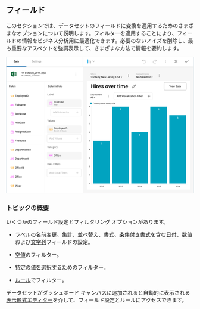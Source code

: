## フィールド

このセクションでは、データセットのフィールドに変換を適用するためのさまざまなオプションについて説明します。フィルターを適用することにより、フィールドの情報をビジネス分析用に最適化できます。必要のないノイズを削除し、最も重要なアスペクトを強調表示して、さまざまな方法で情報を要約します。

![Field-Rules-Settings.png](images/Field-Rules-Settings.png)

### トピックの概要

いくつかのフィールド設定とフィルタリング オプションがあります。

  - ラベルの名前変更、集計、並べ替え、書式、[条件付き書式](conditional-formatting.md)を含む[日付](field-settings.md#date-fields)、[数値](field-settings.md#numeric-fields)および[文字列](field-settings.md#abc-fields)フィールドの設定。

  - [空値](field-filters-rules.md#empty-values)のフィルター。

  - [特定の値を選択する](field-filters-rules.md#select-values)ためのフィルター。

  - [ルール](field-filters-rules.md#rules)でフィルター。

データセットがダッシュボード キャンバスに追加されると自動的に表示される[表示形式エディター](~/jp/data-visualizations/visualizations-editor.md)を介して、フィールド設定とルールにアクセスできます。
